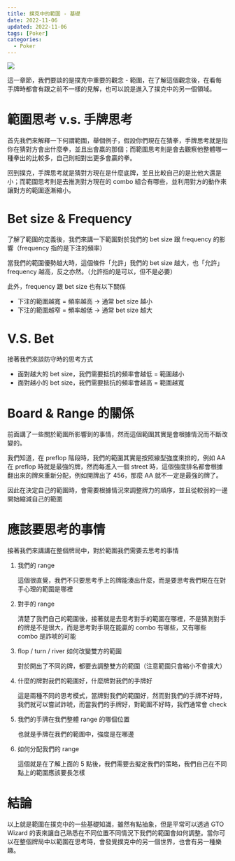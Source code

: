 ```yaml
---
title: 撲克中的範圍 - 基礎
date: 2022-11-06
updated: 2022-11-06
tags: [Poker]
categories:
  - Poker
---
```


![](https://pokercalculatorreport.com/wp-content/uploads/2019/07/all-in-poker-chips.png)

<!-- more -->

這一章節，我們要談的是撲克中重要的觀念 - 範圍，在了解這個觀念後，在看每手牌時都會有跟之前不一樣的見解，也可以說是進入了撲克中的另一個領域。

# 範圍思考 v.s. 手牌思考

首先我們來解釋一下何謂範圍，舉個例子，假設你們現在在猜拳，手牌思考就是指你在猜對方會出什麼拳，並且出會贏的那個；而範圍思考則是會去觀察他整體哪一種拳出的比較多，自己則相對出更多會贏的拳。

回到撲克，手牌思考就是猜對方現在是什麼底牌，並且比較自己的是比他大還是小；而範圍思考則是去推測對方現在的 combo 組合有哪些，並利用對方的動作來讓對方的範圍逐漸縮小。

# Bet size & Frequency

了解了範圍的定義後，我們來講一下範圍對於我們的 bet size 跟 frequency 的影響（frequency 指的是下注的頻率）

當我們的範圍優勢越大時，這個條件「允許」我們的 bet size 越大，也「允許」frequency 越高，反之亦然。（允許指的是可以，但不是必要）

此外，frequency 跟 bet size 也有以下關係

- 下注的範圍越寬 = 頻率越高 → 通常 bet size 越小
- 下注的範圍越窄 = 頻率越低 → 通常 bet size 越大

# V.S. Bet

接著我們來談防守時的思考方式

- 面對越大的 bet size，我們需要抵抗的頻率會越低 = 範圍越小
- 面對越小的 bet size，我們需要抵抗的頻率會越高 = 範圍越寬

# Board & Range 的關係

前面講了一些關於範圍所影響到的事情，然而這個範圍其實是會根據情況而不斷改變的。

我們知道，在 preflop 階段時，我們的範圍其實是按照線型強度來排的，例如 AA 在 preflop 時就是最強的牌，然而每進入一個 street 時，這個強度排名都會根據翻出來的牌來重新分配，例如開牌出了 456，那麼 AA 就不一定是最強的牌了。

因此在決定自己的範圍時，會需要根據情況來調整牌力的順序，並且從較弱的一邊開始縮減自己的範圍

# 應該要思考的事情

接著我們來講講在整個牌局中，對於範圍我們需要去思考的事情

1. 我們的 range
    
    這個很直覺，我們不只要思考手上的牌能湊出什麼，而是要思考我們現在在對手心理的範圍是哪裡
    
2. 對手的 range
    
    清楚了我們自己的範圍後，接著就是去思考對手的範圍在哪裡，不是猜測對手的牌是不是很大，而是思考對手現在能贏的 combo 有哪些，又有哪些 combo 是詐唬的可能
    
3. flop / turn / river 如何改變雙方的範圍
    
    對於開出了不同的牌，都要去調整雙方的範圍（注意範圍只會縮小不會擴大）
    
4. 什麼的牌對我們的範圍好，什麼牌對我們的手牌好
    
    這是兩種不同的思考模式，當牌對我們的範圍好，然而對我們的手牌不好時，我們就可以嘗試詐唬，而當我們的手牌好，對範圍不好時，我們通常會 check
    
5. 我們的手牌在我們整體 range 的哪個位置
    
    也就是手牌在我們的範圍中，強度是在哪邊
    
6. 如何分配我們的 range
    
    這個就是在了解上面的 5 點後，我們需要去擬定我們的策略，我們自己在不同點上的範圍應該要長怎樣
    

# 結論

以上就是範圍在撲克中的一些基礎知識，雖然有點抽象，但是平常可以透過 GTO Wizard 的表來讓自己熟悉在不同位置不同情況下我們的範圍會如何調整。當你可以在整個牌局中以範圍在思考時，會發覺撲克中的另一個世界，也會有另一種樂趣。
